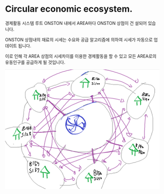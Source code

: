 # Circular economic ecosystem.

경제활동 시스템 루트 ONSTON 내에서 AREA마다 ONSTON 상점이 건 설되어 있습니다.

&#x20;ONSTON 상점내의 재료의 시세는 수요와 공급 알고리즘에 의하여 시세가 자동으로 업데이트 됩니다.&#x20;

이로 인해 각 AREA 상점의 시세차이를 이용한 경제활동을 할 수 있고 모든 AREA로의 유동인구를 공급하게 될 것입니다.



![](<../../.gitbook/assets/image (3).png>)
